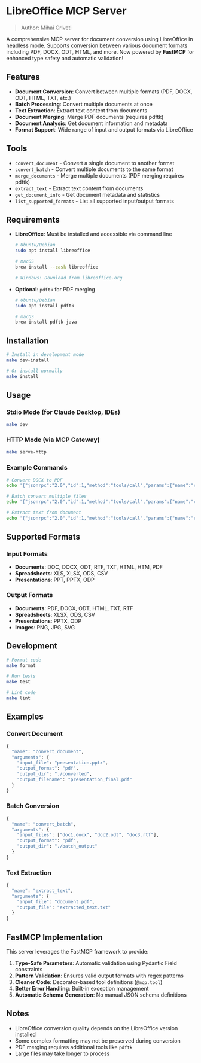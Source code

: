 # LibreOffice MCP Server

> Author: Mihai Criveti

A comprehensive MCP server for document conversion using LibreOffice in headless mode. Supports conversion between various document formats including PDF, DOCX, ODT, HTML, and more. Now powered by **FastMCP** for enhanced type safety and automatic validation!

## Features

- **Document Conversion**: Convert between multiple formats (PDF, DOCX, ODT, HTML, TXT, etc.)
- **Batch Processing**: Convert multiple documents at once
- **Text Extraction**: Extract text content from documents
- **Document Merging**: Merge PDF documents (requires pdftk)
- **Document Analysis**: Get document information and metadata
- **Format Support**: Wide range of input and output formats via LibreOffice

## Tools

- `convert_document` - Convert a single document to another format
- `convert_batch` - Convert multiple documents to the same format
- `merge_documents` - Merge multiple documents (PDF merging requires pdftk)
- `extract_text` - Extract text content from documents
- `get_document_info` - Get document metadata and statistics
- `list_supported_formats` - List all supported input/output formats

## Requirements

- **LibreOffice**: Must be installed and accessible via command line
  ```bash
  # Ubuntu/Debian
  sudo apt install libreoffice

  # macOS
  brew install --cask libreoffice

  # Windows: Download from libreoffice.org
  ```

- **Optional**: `pdftk` for PDF merging
  ```bash
  # Ubuntu/Debian
  sudo apt install pdftk

  # macOS
  brew install pdftk-java
  ```

## Installation

```bash
# Install in development mode
make dev-install

# Or install normally
make install
```

## Usage

### Stdio Mode (for Claude Desktop, IDEs)

```bash
make dev
```

### HTTP Mode (via MCP Gateway)

```bash
make serve-http
```

### Example Commands

```bash
# Convert DOCX to PDF
echo '{"jsonrpc":"2.0","id":1,"method":"tools/call","params":{"name":"convert_document","arguments":{"input_file":"document.docx","output_format":"pdf","output_dir":"./output"}}}' | python -m libreoffice_server.server_fastmcp

# Batch convert multiple files
echo '{"jsonrpc":"2.0","id":1,"method":"tools/call","params":{"name":"convert_batch","arguments":{"input_files":["file1.docx","file2.odt"],"output_format":"pdf","output_dir":"./converted"}}}' | python -m libreoffice_server.server_fastmcp

# Extract text from document
echo '{"jsonrpc":"2.0","id":1,"method":"tools/call","params":{"name":"extract_text","arguments":{"input_file":"document.pdf","output_file":"extracted.txt"}}}' | python -m libreoffice_server.server_fastmcp
```

## Supported Formats

### Input Formats
- **Documents**: DOC, DOCX, ODT, RTF, TXT, HTML, HTM, PDF
- **Spreadsheets**: XLS, XLSX, ODS, CSV
- **Presentations**: PPT, PPTX, ODP

### Output Formats
- **Documents**: PDF, DOCX, ODT, HTML, TXT, RTF
- **Spreadsheets**: XLSX, ODS, CSV
- **Presentations**: PPTX, ODP
- **Images**: PNG, JPG, SVG

## Development

```bash
# Format code
make format

# Run tests
make test

# Lint code
make lint
```

## Examples

### Convert Document
```python
{
  "name": "convert_document",
  "arguments": {
    "input_file": "presentation.pptx",
    "output_format": "pdf",
    "output_dir": "./converted",
    "output_filename": "presentation_final.pdf"
  }
}
```

### Batch Conversion
```python
{
  "name": "convert_batch",
  "arguments": {
    "input_files": ["doc1.docx", "doc2.odt", "doc3.rtf"],
    "output_format": "pdf",
    "output_dir": "./batch_output"
  }
}
```

### Text Extraction
```python
{
  "name": "extract_text",
  "arguments": {
    "input_file": "document.pdf",
    "output_file": "extracted_text.txt"
  }
}
```

## FastMCP Implementation

This server leverages the FastMCP framework to provide:

1. **Type-Safe Parameters**: Automatic validation using Pydantic Field constraints
2. **Pattern Validation**: Ensures valid output formats with regex patterns
3. **Cleaner Code**: Decorator-based tool definitions (`@mcp.tool`)
4. **Better Error Handling**: Built-in exception management
5. **Automatic Schema Generation**: No manual JSON schema definitions

## Notes

- LibreOffice conversion quality depends on the LibreOffice version installed
- Some complex formatting may not be preserved during conversion
- PDF merging requires additional tools like `pdftk`
- Large files may take longer to process
